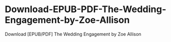 # Download-EPUB-PDF-The-Wedding-Engagement-by-Zoe-Allison
Download [EPUB/PDF] The Wedding Engagement by Zoe Allison
